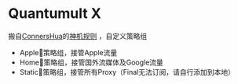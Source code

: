 # Quantumult X
搬自[ConnersHua](https://github.com/ConnersHua)的[神机规则](https://github.com/ConnersHua/Profiles/tree/master) ，自定义策略组
- Apple策略组，接管Apple流量
- Home🧬策略组，接管国外流媒体及Google流量
- Static🔘策略组，接管所有Proxy（Final无法订阅，请自行添加到本地）
